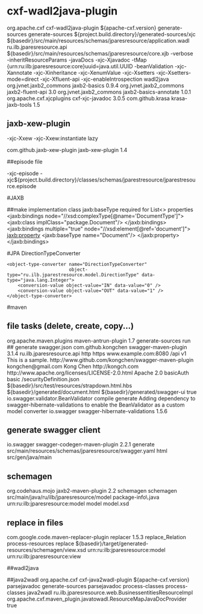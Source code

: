 # cxf-wadl2java-plugin
<plugin>
    <groupId>org.apache.cxf</groupId>
    <artifactId>cxf-wadl2java-plugin</artifactId>
    <version>${apache-cxf.version}</version>
    <executions>
        <execution>
            <id>generate-sources</id>
            <phase>generate-sources</phase>
            <configuration>
                <sourceRoot>${project.build.directory}/generated-sources/xjc</sourceRoot>
                <wadlOptions>
                    <wadlOption>
                        <wadl>${basedir}/src/main/resources/schemas/jparesresource/application.wadl</wadl>
                        <packagename>ru.ilb.jparesresource.api</packagename>
                        <bindingFiles>
                            <bindingFile>${basedir}/src/main/resources/schemas/jparesresource/core.xjb</bindingFile>
                        </bindingFiles>
                        <extraargs>
                            <extraarg>-verbose</extraarg>
                            <extraarg>-inheritResourceParams</extraarg>
                            <extraarg>-javaDocs</extraarg>
                            <extraarg>-xjc-Xjavadoc</extraarg>
                            <extraarg>-tMap</extraarg>
                            <extraarg>{urn:ru:ilb:jparesresource:core}uuid=java.util.UUID</extraarg>
<!--                                        <extraarg>-catalog</extraarg>
                            <extraarg>${basedir}/src/main/resources/schemas/jparesresource/catalog.xml</extraarg>-->
                            <extraarg>-beanValidation</extraarg>
                            <extraarg>-xjc-Xannotate</extraarg>
                            <extraarg>-xjc-Xinheritance</extraarg>
                            <extraarg>-xjc-XenumValue</extraarg>
                            <extraarg>-xjc-Xsetters</extraarg>
                            <extraarg>-xjc-Xsetters-mode=direct</extraarg>
                            <extraarg>-xjc-Xfluent-api</extraarg>
                            <extraarg>-xjc-enableIntrospection</extraarg>
                        </extraargs>
                    </wadlOption>
                </wadlOptions>
            </configuration>
            <goals>
                <goal>wadl2java</goal>
            </goals>
        </execution>
    </executions>
    <dependencies>
        <dependency>
            <groupId>org.jvnet.jaxb2_commons</groupId>
            <artifactId>jaxb2-basics</artifactId>
            <version>0.9.4</version>
        </dependency>
        <dependency>
            <groupId>org.jvnet.jaxb2_commons</groupId>
            <artifactId>jaxb2-fluent-api</artifactId>
            <version>3.0</version>
        </dependency>
        <dependency>
            <groupId>org.jvnet.jaxb2_commons</groupId>
            <artifactId>jaxb2-basics-annotate</artifactId>
            <version>1.0.1</version>
        </dependency>
        <dependency>
            <groupId>org.apache.cxf.xjcplugins</groupId>
            <artifactId>cxf-xjc-javadoc</artifactId>
            <version>3.0.5</version>
        </dependency>                    
        <dependency>
            <groupId>com.github.krasa</groupId>
            <artifactId>krasa-jaxb-tools</artifactId>
            <version>1.5</version>
        </dependency>
    </dependencies>
</plugin>


## jaxb-xew-plugin

<extraarg>-xjc-Xxew</extraarg>
<extraarg>-xjc-Xxew:instantiate lazy</extraarg>

<dependency>
    <groupId>com.github.jaxb-xew-plugin</groupId>
    <artifactId>jaxb-xew-plugin</artifactId>
    <version>1.4</version>
</dependency>

##episode file

<extraarg>-xjc-episode</extraarg>
<extraArg>-xjc${project.build.directory}/classes/schemas/jparestresource/jparestresource.episode</extraArg>

#JAXB

##make implementation class
jaxb:baseType required for List<> properties
<jaxb:bindings node="//xsd:complexType[@name='DocumentType']">
    <jaxb:class  implClass="package.Document"/>
</jaxb:bindings>
<jaxb:bindings multiple="true" node="//xsd:element[@ref='document']">
    <jaxb:property>
        <jaxb:baseType name="Document"/>
    </jaxb:property>
</jaxb:bindings>

#JPA
    <basic name="direction">
        <column column-definition="int(1)"/>
        <convert>DirectionTypeConverter</convert>
    </basic>

    <object-type-converter name="DirectionTypeConverter"
                           object-type="ru.ilb.jparestresource.model.DirectionType" data-type="java.lang.Integer">
        <conversion-value object-value="IN" data-value="0" />
        <conversion-value object-value="OUT" data-value="1" />
    </object-type-converter>

#maven
## file tasks (delete, create, copy...)
<plugin>
    <groupId>org.apache.maven.plugins</groupId>
    <artifactId>maven-antrun-plugin</artifactId>
    <version>1.7</version>
    <executions>
        <execution>
            <phase>generate-sources</phase>
            <goals>
                <goal>run</goal>
            </goals>
            <configuration>
                <tasks>
                    <delete>
                        <fileset dir="${project.build.directory}/..." includes="*" />
                    </delete>
                </tasks>
            </configuration>
        </execution>
    </executions>
</plugin>
## generate swagger.json
<plugin>
    <groupId>com.github.kongchen</groupId>
    <artifactId>swagger-maven-plugin</artifactId>
    <version>3.1.4</version>
    <configuration>
        <apiSources>
            <apiSource>
                <locations>
                    <location>ru.ilb.jparesresource.api</location>
                </locations>
                <schemes>
                    <scheme>http</scheme>
                    <scheme>https</scheme>
                </schemes>
                <host>www.example.com:8080</host>
                <basePath>/api</basePath>
                <info>
                    <title>Swagger Maven Plugin Sample</title>
                    <version>v1</version>
                    <description>
                        This is a sample.
                    </description>
                    <termsOfService>
                        http://www.github.com/kongchen/swagger-maven-plugin
                    </termsOfService>
                    <contact>
                        <email>kongchen@gmail.com</email>
                        <name>Kong Chen</name>
                        <url>http://kongch.com</url>
                    </contact>
                    <license>
                        <url>http://www.apache.org/licenses/LICENSE-2.0.html</url>
                        <name>Apache 2.0</name>
                    </license>
                </info>
                <securityDefinitions>
                    <securityDefinition>
                        <name>basicAuth</name>
                        <type>basic</type>
                    </securityDefinition>
                    <securityDefinition>
                        <json>/securityDefinition.json</json>
                    </securityDefinition>
                </securityDefinitions>
                <templatePath>${basedir}/src/test/resources/strapdown.html.hbs</templatePath>
                <outputPath>${basedir}/generated/document.html</outputPath>
                <swaggerDirectory>${basedir}/generated/swagger-ui</swaggerDirectory>
                <attachSwaggerArtifact>true</attachSwaggerArtifact>
                <modelConverters>
                    <modelConverter>io.swagger.validator.BeanValidator</modelConverter>
                </modelConverters>
            </apiSource>
        </apiSources>
    </configuration>
    <executions>
        <execution>
            <phase>compile</phase>
            <goals>
                <goal>generate</goal>
            </goals>
        </execution>
    </executions>
    <dependencies>
         Adding dependency to swagger-hibernate-validations to enable the BeanValidator as a custom
        model converter 
        <dependency>
            <groupId>io.swagger</groupId>
            <artifactId>swagger-hibernate-validations</artifactId>
            <version>1.5.6</version>
        </dependency>
    </dependencies>
</plugin>

## generate swagger client
<plugin>
    <groupId>io.swagger</groupId>
    <artifactId>swagger-codegen-maven-plugin</artifactId>
    <version>2.2.1</version>
    <executions>
        <execution>
            <goals>
                <goal>generate</goal>
            </goals>
            <configuration>
                <inputSpec>src/main/resources/schemas/jparesresource/swagger.yaml</inputSpec>
                <language>html</language>
                <configOptions>
                    <sourceFolder>src/gen/java/main</sourceFolder>
                </configOptions>
            </configuration>
        </execution>
    </executions>
</plugin>


## schemagen
<plugin>
    <groupId>org.codehaus.mojo</groupId>
    <artifactId>jaxb2-maven-plugin</artifactId>
    <version>2.2</version>
    <executions>
        <execution>
            <id>schemagen</id>
            <goals>
                <goal>schemagen</goal>
            </goals>
        </execution>
    </executions>
    <configuration>
        <sources>
            <source>src/main/java/ru/ilb/jparesresource/model</source>
        </sources>             
        <schemaSourceExcludeFilters>
            <noJaxbIndex implementation="org.codehaus.mojo.jaxb2.shared.filters.pattern.PatternFileFilter">
                <patterns>
                    <pattern>package-info\.java</pattern>
                </patterns>
            </noJaxbIndex>
        </schemaSourceExcludeFilters>
        <transformSchemas>
            <transformSchema>
                <uri>urn:ru:ilb:jparesresource:model</uri>
                <toPrefix>model</toPrefix>
                <toFile>model.xsd</toFile>
            </transformSchema>                        
        </transformSchemas>                    
    </configuration>
</plugin>

## replace in files
<plugin>
    <groupId>com.google.code.maven-replacer-plugin</groupId>
    <artifactId>replacer</artifactId>
    <version>1.5.3</version>
    <executions>
        <execution>
            <id>replace_Relation</id>
            <phase>process-resources</phase>
            <goals>
                <goal>replace</goal>
            </goals>
            <configuration>
                <file>${basedir}/target/generated-resources/schemagen/view.xsd</file>
                <replacements>
                    <replacement>
                        <token>urn:ru:ilb:jparesresource:model</token>
                        <value>urn:ru:ilb:jparesresource:view</value>
                    </replacement>
                </replacements>
            </configuration>
        </execution>
    </executions>
</plugin>

##wadl2java

##java2wadl
<plugin>
    <groupId>org.apache.cxf</groupId>
    <artifactId>cxf-java2wadl-plugin</artifactId>
    <version>${apache-cxf.version}</version>
    <executions>
        <execution>
            <id>parsejavadoc</id>
            <phase>generate-sources</phase>
            <goals>
                <goal>parsejavadoc</goal>
            </goals>
        </execution>
        <execution>
            <id>process-classes</id>
            <phase>process-classes</phase>
            <goals>
                <goal>java2wadl</goal>
            </goals>
            <configuration>
                <classResourceNames>
                    <classResourceName>ru.ilb.jparesresource.web.BusinessentitiesResourceImpl</classResourceName>
                </classResourceNames>
                <docProvider>org.apache.cxf.maven_plugin.javatowadl.ResourceMapJavaDocProvider</docProvider>
                <attachWadl>true</attachWadl>
            </configuration>
        </execution>
    </executions>
</plugin>